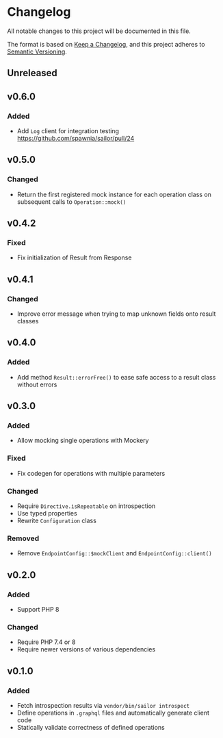 # Changelog

All notable changes to this project will be documented in this file.

The format is based on [Keep a Changelog](https://keepachangelog.com/en/1.0.0/),
and this project adheres to [Semantic Versioning](https://semver.org/spec/v2.0.0.html).

## Unreleased

## v0.6.0

### Added

- Add `Log` client for integration testing https://github.com/spawnia/sailor/pull/24

## v0.5.0

### Changed

- Return the first registered mock instance for each operation class
  on subsequent calls to `Operation::mock()`

## v0.4.2

### Fixed

- Fix initialization of Result from Response

## v0.4.1

### Changed

- Improve error message when trying to map unknown fields onto result classes

## v0.4.0

### Added

- Add method `Result::errorFree()` to ease safe access to a result class without errors

## v0.3.0

### Added

- Allow mocking single operations with Mockery

### Fixed

- Fix codegen for operations with multiple parameters

### Changed

- Require `Directive.isRepeatable` on introspection
- Use typed properties
- Rewrite `Configuration` class

### Removed

- Remove `EndpointConfig::$mockClient` and `EndpointConfig::client()`

## v0.2.0

### Added

- Support PHP 8

### Changed

- Require PHP 7.4 or 8
- Require newer versions of various dependencies

## v0.1.0

### Added

- Fetch introspection results via `vendor/bin/sailor introspect`
- Define operations in `.graphql` files and automatically generate client code
- Statically validate correctness of defined operations
